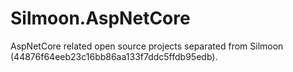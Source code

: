 # Silmoon.AspNetCore

AspNetCore related open source projects separated from Silmoon (44876f64eeb23c16bb86aa133f7ddc5ffdb95edb).